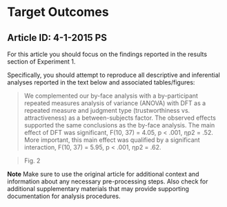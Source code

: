 # Target Outcomes
## Article ID: 4-1-2015 PS

For this article you should focus on the findings reported in the results section of Experiment 1.

Specifically, you should attempt to reproduce all descriptive and inferential analyses reported in the text below and associated tables/figures:

> We complemented our by-face analysis with a by-participant
repeated measures analysis of variance
(ANOVA) with DFT as a repeated measure and judgment
type (trustworthiness vs. attractiveness) as a between-subjects
factor. The observed effects supported the same
conclusions as the by-face analysis. The main effect of
DFT was significant, F(10, 37) = 4.05, p < .001, ηp2 = .52.
More important, this main effect was qualified by a significant
interaction, F(10, 37) = 5.95, p < .001, ηp2 = .62.

> Fig. 2

**Note**
Make sure to use the original article for additional context and information about any necessary pre-processing steps. Also check for additional supplementary materials that may provide supporting documentation for analysis procedures.
